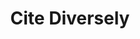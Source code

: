 ---
title: Cite Diversely
emoji: 🎓
colorFrom: orange
colorTo: gray
sdk: streamlit
app_file: app.py
pinned: false
---